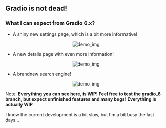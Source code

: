 ## Gradio is not dead!

### What I can expect from Gradio 6.x?

* A shiny new settings page, which is a bit more informative!
<p align="center">
  <img alt="demo_img" src="http://i.imgur.com/xhC1aD1.png">
</p>

* A new details page with even more information!
<p align="center">
  <img alt="demo_img" src="http://i.imgur.com/kOjJMHO.png">
</p>

* A brandnew search engine!
<p align="center">
  <img alt="demo_img" src="http://i.imgur.com/hjY07F8.png">
</p>

Note: **Everything you can see here, is WIP! Feel free to test the gradio_6 branch, but expect unfinished features and many bugs! Everything is actually WIP**

I know the current development is a bit slow, but I'm a bit busy the last days...

